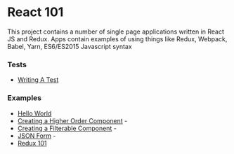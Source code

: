 # React 101

This project contains a number of single page applications written in React JS and Redux. Apps contain examples of using things like Redux, Webpack, Babel, Yarn, ES6/ES2015 Javascript syntax


### Tests

-   [Writing A Test](./tests/writing-a-test.md)

### Examples

-   [Hello World](./examples/hello-world.md)
-   [Creating a Higher Order Component](./examples/hoc.md)  -
-   [Creating a Filterable Component](./examples/filter-component.md) -
-   [JSON Form](./examples/json-form.md) -
-   [Redux 101](./examples/redux-101.md)